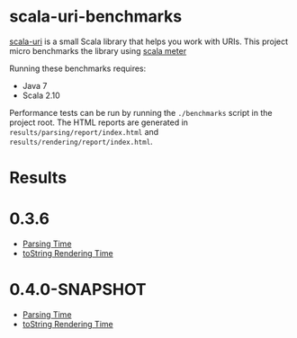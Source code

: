 # scala-uri-benchmarks

[scala-uri](https://github.com/theon/scala-uri/) is a small Scala library that helps you work with URIs. This project micro benchmarks the library using [scala meter](http://axel22.github.io/scalameter/)

Running these benchmarks requires:

 * Java 7
 * Scala 2.10

Performance tests can be run by running the `./benchmarks` script in the project root. The HTML reports are generated in `results/parsing/report/index.html` and `results/rendering/report/index.html`.

# Results

# 0.3.6

* [Parsing Time](http://net-a-porter.github.io/scala-uri-benchmarks/parsing-0.3.6/report/index.html)
* [toString Rendering Time](http://net-a-porter.github.io/scala-uri-benchmarks/rendering-0.3.6/report/index.html)

# 0.4.0-SNAPSHOT

* [Parsing Time](http://net-a-porter.github.io/scala-uri-benchmarks/parsing-0.4.0-SNAPSHOT/report/index.html)
* [toString Rendering Time](http://net-a-porter.github.io/scala-uri-benchmarks/rendering-0.4.0-SNAPSHOT/report/index.html)
